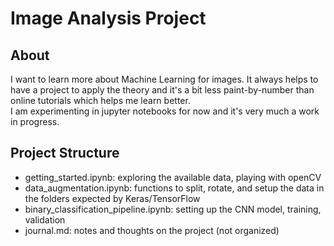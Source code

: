 # Image Analysis Project

## About
I want to learn more about Machine Learning for images. It always helps to have a project to apply the theory and it's a bit less paint-by-number than online tutorials which helps me learn better.  
I am experimenting in jupyter notebooks for now and it's very much a work in progress.  

## Project Structure
* getting_started.ipynb: exploring the available data, playing with openCV
* data_augmentation.ipynb: functions to split, rotate, and setup the data in the folders expected by Keras/TensorFlow
* binary_classification_pipeline.ipynb: setting up the CNN model, training, validation
* journal.md: notes and thoughts on the project (not organized)